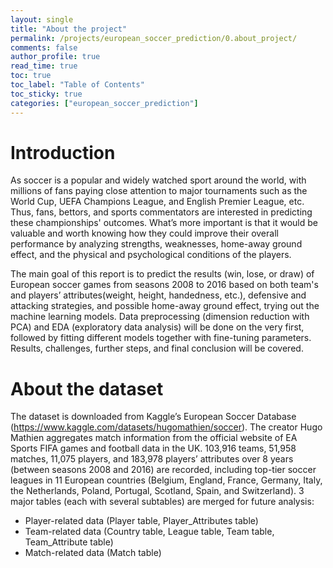 ```yaml
---
layout: single
title: "About the project"
permalink: /projects/european_soccer_prediction/0.about_project/
comments: false
author_profile: true
read_time: true
toc: true
toc_label: "Table of Contents"
toc_sticky: true
categories: ["european_soccer_prediction"]
---
```


# Introduction

As soccer is a popular and widely watched sport around the world, with millions of fans paying close attention to major tournaments such as the World Cup, 
UEFA Champions League, and English Premier League, etc. Thus, fans, bettors, and sports commentators are interested in predicting these championships' outcomes.
What’s more important is that it would be valuable and worth knowing how they could improve their overall performance by analyzing strengths, weaknesses, 
home-away ground effect, and the physical and psychological conditions of the players.
   
The main goal of this report is to predict the results (win, lose, or draw) of European soccer games from seasons 2008 to 2016 based on both team's and 
players’ attributes(weight, height, handedness, etc.), defensive and attacking strategies, and possible home-away ground effect, trying out the machine 
learning models. Data preprocessing (dimension reduction with PCA) and EDA (exploratory data analysis) will be done on the very first, followed by fitting 
different models together with fine-tuning parameters. Results, challenges, further steps, and final conclusion will be covered.

# About the dataset

The dataset is downloaded from Kaggle’s European Soccer Database (https://www.kaggle.com/datasets/hugomathien/soccer). 
The creator Hugo Mathien aggregates match information from the official website of EA Sports FIFA games and football data in the UK. 103,916 teams, 
51,958 matches, 11,075 players, and 183,978 players’ attributes over 8 years (between seasons 2008 and 2016) are recorded, including top-tier soccer leagues 
in 11 European countries (Belgium, England, France, Germany, Italy, the Netherlands, Poland, Portugal, Scotland, Spain, and Switzerland). 3 major tables 
(each with several subtables) are merged for future analysis:
  - Player-related data (Player table, Player_Attributes table)
  - Team-related data (Country table, League table, Team table, Team_Attribute table)
  - Match-related data (Match table)